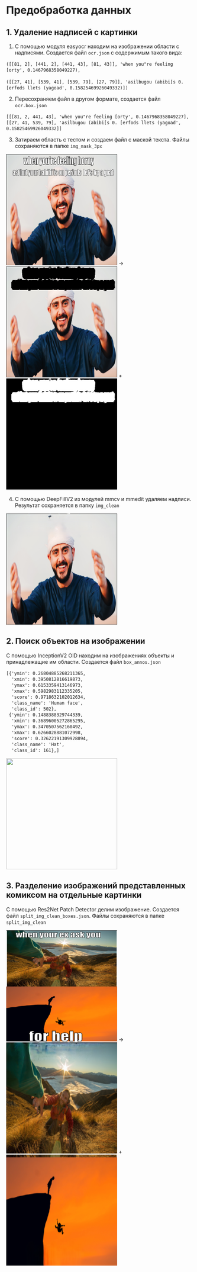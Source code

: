  # Предобработка данных
 
## 1. Удаление надписей с картинки

 1. С помощью модуля easyocr находим на изображении области с надписями. Создается файл `ocr.json` с содержимым такого вида:
 ```
 ([[81, 2], [441, 2], [441, 43], [81, 43]], 'when you"re feeling [orty', 0.1467968358049227), 
 
 ([[27, 41], [539, 41], [539, 79], [27, 79]], 'asilbugou (abibi[s 0. [erfods llets (yagoad', 0.15825469926049332)])
 ```
 
 
 2. Пересохраняем файл в другом формате, создается файл `ocr.box.json`
 ```
 [[[81, 2, 441, 43], 'when you"re feeling [orty', 0.1467968358049227], [[27, 41, 539, 79], 'asilbugou (abibi[s 0. [erfods llets (yagoad', 0.15825469926049332]]
 ```
 
 
 3. Затираем область с тестом и создаем файл с маской текста. Файлы сохраняются в папке `img_mask_3px`

<picture>
  <img src="https://github.com/MADE-graduation-projects/hateful_memes/blob/task13_data_preprocessing/competitions/HimariO/1_prepare_data/images/1.3/01235.png"  width="300" height="300">
</picture> -> 
<picture>
  <img src="https://github.com/MADE-graduation-projects/hateful_memes/blob/task13_data_preprocessing/competitions/HimariO/1_prepare_data/images/1.3/01235_2.png"  width="300" height="300">
</picture> +
<picture>
  <img src="https://github.com/MADE-graduation-projects/hateful_memes/blob/task13_data_preprocessing/competitions/HimariO/1_prepare_data/images/1.3/01235.mask.png"  width="300" height="300">
</picture>




 4. С помощью DeepFillV2 из модулей mmcv и mmedit удаляем надписи. Результат сохраняется в папку `img_clean`
 
<picture>
  <img src="https://github.com/MADE-graduation-projects/hateful_memes/blob/task13_data_preprocessing/competitions/HimariO/1_prepare_data/images/1.4/01235.png"  width="300" height="300">
</picture>



## 2. Поиск объектов на изображении

С помощью InceptionV2 OID находим на изображениях объекты и принадлежащие им области. Создается файл `box_annos.json`
```
[{'ymin': 0.26804885268211365,
  'xmin': 0.3950812816619873,
  'ymax': 0.6153359413146973,
  'xmax': 0.5982983112335205,
  'score': 0.9718632102012634,
  'class_name': 'Human face',
  'class_id': 502},
 {'ymin': 0.1488388329744339,
  'xmin': 0.36896005272865295,
  'ymax': 0.3470507562160492,
  'xmax': 0.6266028881072998,
  'score': 0.32622191309928894,
  'class_name': 'Hat',
  'class_id': 161},]
```
<picture>
  <img src="https://github.com/MADE-graduation-projects/hateful_memes/blob/task13_data_preprocessing/competitions/HimariO/1_prepare_data/images/2/01235.png"  width="300" height="300">
</picture>


## 3. Разделение изображений представленных комиксом на отдельные картинки

С помощью Res2Net Patch Detector делим изображение. Создается файл `split_img_clean_boxes.json`. Файлы сохраняются в папке `split_img_clean`

<picture>
  <img src="https://github.com/MADE-graduation-projects/hateful_memes/blob/task13_data_preprocessing/competitions/HimariO/1_prepare_data/images/3/01576.png"  width="300" height="300">
</picture> -> 
<picture>
  <img src="https://github.com/MADE-graduation-projects/hateful_memes/blob/task13_data_preprocessing/competitions/HimariO/1_prepare_data/images/3/01576.0.png"  width="300" height="300">
</picture> +
<picture>
  <img src="https://github.com/MADE-graduation-projects/hateful_memes/blob/task13_data_preprocessing/competitions/HimariO/1_prepare_data/images/3/01576.1.png"  width="300" height="300">
</picture>